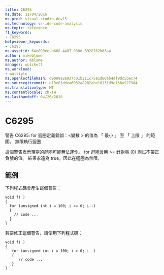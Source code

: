 ```yaml
---
title: C6295
ms.date: 11/04/2016
ms.prod: visual-studio-dev15
ms.technology: vs-ide-code-analysis
ms.topic: reference
f1_keywords:
- C6295
helpviewer_keywords:
- C6295
ms.assetid: 64e890ee-b688-4487-938d-3928762b83a4
author: mikeblome
ms.author: mblome
manager: wpickett
ms.workload:
- multiple
ms.openlocfilehash: d9099e2e937c01b211c75e1d60ab4df9dc5bec74
ms.sourcegitcommit: e13e61ddea6032a8282abe16131d9e136a927984
ms.translationtype: MT
ms.contentlocale: zh-TW
ms.lasthandoff: 04/26/2018
---
```

# <a name="c6295"></a>C6295
警告 C6295: for 迴圈定義錯誤：\<變數 > 的值為 「 最小 」 至 「 上限 」 的範圍。 無限執行迴圈

 這個警告表示預期的迴圈可能無法運作。 for 迴圈會用 >= 針對零 (0) 測試不帶正負號的值。 結果永遠為 true，因此在迴圈為無限。

## <a name="example"></a>範例
 下列程式碼會產生這個警告：

```
void f( )
{
  for (unsigned int i = 100; i >= 0; i--)
  {
    // code ...
  }
}
```

 若要修正這個警告，請使用下列程式碼：

```
void f( )
{
   for (unsigned int i = 100; i > 0; i--)
   {
      // code ...
   }
}
```